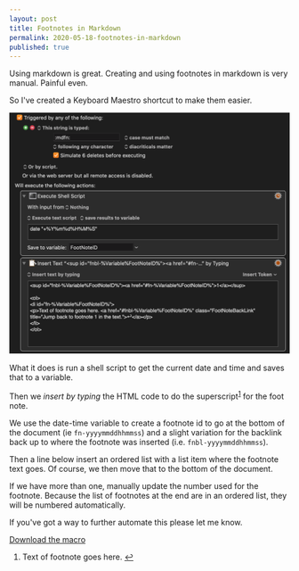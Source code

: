 ```yaml
---
layout: post
title: Footnotes in Markdown
permalink: 2020-05-18-footnotes-in-markdown
published: true
---
```


Using markdown is great. Creating and using footnotes in markdown is very manual. Painful even.

So I've created a Keyboard Maestro shortcut to make them easier.<!--more-->

![Keyboard Maestro Markdown Footnote Marcro](../images/kbm-mdfn.png)

What it does is run a shell script to get the current date and time and saves that to a variable.

Then we *insert by typing* the HTML code to do the superscript<sup id="fnbl-20200519095757"><a href="#fn-20200519095757">1</a></sup> for the foot note.

We use the date-time variable to create a footnote id to go at the bottom of the document (ie `fn-yyyymmddhhmmss`) and a slight variation for the backlink back up to where the footnote was inserted (i.e. `fnbl-yyyymmddhhmmss`).

Then a line below insert an ordered list with a list item where the footnote text goes. Of course, we then move that to the bottom of the document. 

If we have more than one, manually update the number used for the footnote. Because the list of footnotes at the end are in an ordered list, they will be numbered automatically.

If you've got a way to further automate this please let me know.

[Download the macro](../images/kbm-mdfn.kmmacros)

<ol>
	<li id="fn-20200519095757">
		<p>Text of footnote goes here. <a href="#fnbl-20200519095757" class="FootNoteBackLink" title="Jump back to footnote 1 in the text.">↩︎</a></p>
	</li>
</ol>

